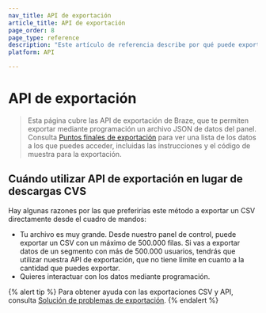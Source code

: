 ```yaml
---
nav_title: API de exportación
article_title: API de exportación
page_order: 8
page_type: reference
description: "Este artículo de referencia describe por qué puede exportar mediante programación un archivo JSON de datos del cuadro de mandos, en lugar de exportar un CSV directamente desde el cuadro de mandos."
platform: API

---
```


# API de exportación

> Esta página cubre las API de exportación de Braze, que te permiten exportar mediante programación un archivo JSON de datos del panel. Consulta [Puntos finales de exportación][24] para ver una lista de los datos a los que puedes acceder, incluidas las instrucciones y el código de muestra para la exportación.

## Cuándo utilizar API de exportación en lugar de descargas CVS

Hay algunas razones por las que preferirías este método a exportar un CSV directamente desde el cuadro de mandos:

 - Tu archivo es muy grande. Desde nuestro panel de control, puede exportar un CSV con un máximo de 500.000 filas. Si vas a exportar datos de un segmento con más de 500.000 usuarios, tendrás que utilizar nuestra API de exportación, que no tiene límite en cuanto a la cantidad que puedes exportar.
 -  Quieres interactuar con los datos mediante programación.

{% alert tip %}
Para obtener ayuda con las exportaciones CSV y API, consulta [Solución de problemas de exportación]({{site.baseurl}}/user_guide/data/export_braze_data/export_troubleshooting/).
{% endalert %}

[24]: {{site.baseurl}}/api/endpoints/export/
